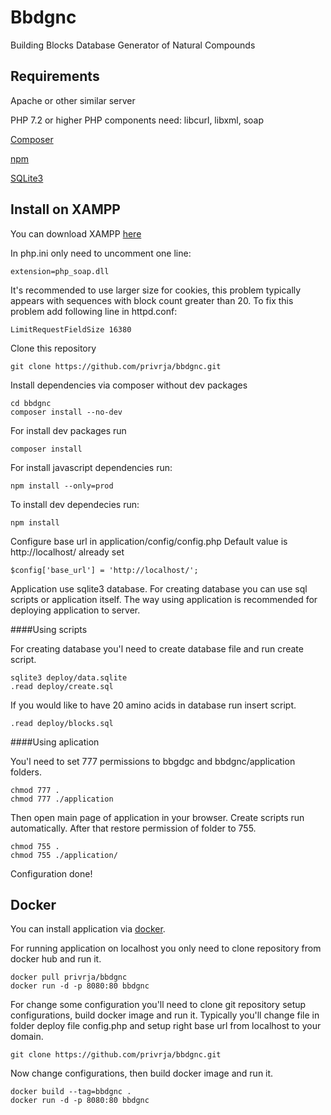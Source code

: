 # Bbdgnc
Building Blocks Database Generator of Natural Compounds

## Requirements
Apache or other similar server

PHP 7.2 or higher
PHP components need: libcurl, libxml, soap

[Composer](https://getcomposer.org/download/)

[npm](https://nodejs.org/en/)

[SQLite3](https://www.sqlite.org/download.html)

## Install on XAMPP
You can download XAMPP [here](https://www.apachefriends.org/index.html)

In php.ini only need to uncomment one line:

    extension=php_soap.dll
    
It's recommended to use larger size for cookies, this problem typically appears with sequences with block count greater than 20.
To fix this problem add following line in httpd.conf:

    LimitRequestFieldSize 16380

Clone this repository
    
    git clone https://github.com/privrja/bbdgnc.git

Install dependencies via composer without dev packages

    cd bbdgnc
    composer install --no-dev

For install dev packages run

    composer install
    
For install javascript dependencies run:
    
    npm install --only=prod 
    
To install dev dependecies run:

    npm install
    
Configure base url in application/config/config.php
Default value is http://localhost/ already set

    $config['base_url'] = 'http://localhost/';
    

Application use sqlite3 database.
For creating database you can use sql scripts or application itself.
The way using application is recommended for deploying application to server.

####Using scripts

For creating database you'l need to create database file and run create script.

    sqlite3 deploy/data.sqlite
    .read deploy/create.sql
    
If you would like to have 20 amino acids in database run insert script.    
    
    .read deploy/blocks.sql

####Using aplication

You'l need to set 777 permissions to bbgdgc and bbdgnc/application folders.

    chmod 777 .
    chmod 777 ./application 
    
Then open main page of application in your browser. Create scripts run automatically.
After that restore permission of folder to 755.

    chmod 755 .
    chmod 755 ./application/

Configuration done!

## Docker

You can install application via [docker](https://www.docker.com/get-started).

For running application on localhost you only need to clone repository from docker hub and run it.

    docker pull privrja/bbdgnc
    docker run -d -p 8080:80 bbdgnc
    
For change some configuration you'll need to clone git repository setup configurations, build docker image and run it.
Typically you'll change file in folder deploy file config.php and setup right base url from localhost to your domain.

    git clone https://github.com/privrja/bbdgnc.git
    
Now change configurations, then build docker image and run it. 
    
    docker build --tag=bbdgnc .
    docker run -d -p 8080:80 bbdgnc
